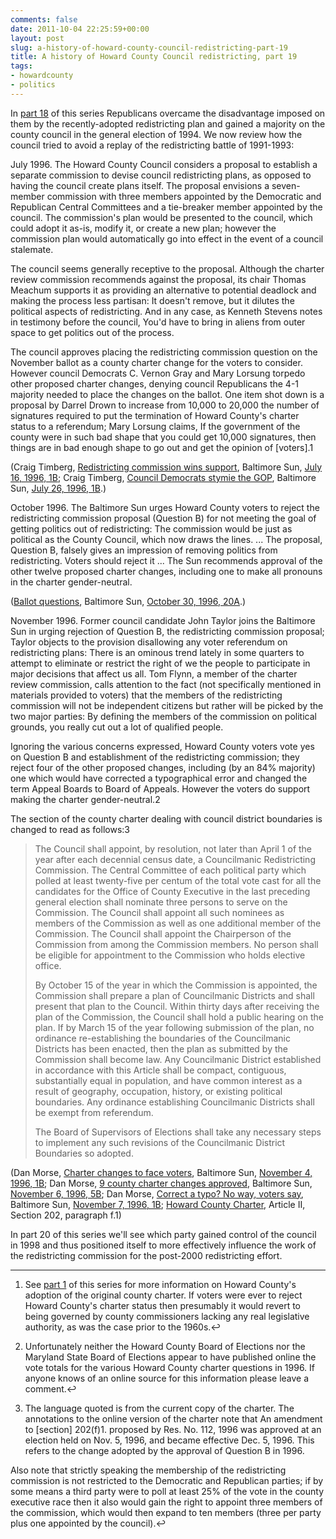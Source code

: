 ```yaml
---
comments: false
date: 2011-10-04 22:25:59+00:00
layout: post
slug: a-history-of-howard-county-council-redistricting-part-19
title: A history of Howard County Council redistricting, part 19
tags:
- howardcounty
- politics
---
```


In [part 18](/2011/10/02/a-history-of-howard-county-council-redistricting-part-18/) of this series Republicans overcame the disadvantage imposed on them by the recently-adopted redistricting plan and gained a majority on the county council in the general election of 1994. We now review how the council tried to avoid a replay of the redistricting battle of 1991-1993:

July 1996. The Howard County Council considers a proposal to establish a separate commission to devise council redistricting plans, as opposed to having the council create plans itself. The proposal envisions a seven-member commission with three members appointed by the Democratic and Republican Central Committees and a tie-breaker member appointed by the council. The commission's plan would be presented to the council, which could adopt it as-is, modify it, or create a new plan; however the commission plan would automatically go into effect in the event of a council stalemate.

The council seems generally receptive to the proposal. Although the charter review commission recommends against the proposal, its chair Thomas Meachum supports it as providing an alternative to potential deadlock and making the process less partisan: It doesn't remove, but it dilutes the political aspects of redistricting. And in any case, as Kenneth Stevens notes in testimony before the council, You'd have to bring in aliens from outer space to get politics out of the process.

The council approves placing the redistricting commission question on the November ballot as a county charter change for the voters to consider. However council Democrats C. Vernon Gray and Mary Lorsung torpedo other proposed charter changes, denying council Republicans the 4-1 majority needed to place the changes on the ballot. One item shot down is a proposal by Darrel Drown to increase from 10,000 to 20,000 the number of signatures required to put the termination of Howard County's charter status to a referendum; Mary Lorsung claims, If the government of the county were in such bad shape that you could get 10,000 signatures, then things are in bad enough shape to go out and get the opinion of [voters].1

(Craig Timberg, [Redistricting commission wins support](http://articles.baltimoresun.com/1996-07-16/news/1996198038_1_political-redistricting-redistricting-commission-council-members), Baltimore Sun, [July 16, 1996, 1B](http://pqasb.pqarchiver.com/baltsun/access/49472209.html?FMT=ABS&FMTS=ABS:FT&type=current&date=Jul+16%2C+1996&author=Craig+Timberg&pub=The+Sun&desc=Redistricting+commission+wins+support%3B+Proposal+would+name+citizen+panel+to+help+redraw+political+maps%3B+Public+hearing+held%3B+Backers+say+change+aims+to+make+process+fairer%2C+less+partisan); Craig Timberg, [Council Democrats stymie the GOP](http://articles.baltimoresun.com/1996-07-26/news/1996208062_1_county-council-proposal-columbia-democrat), Baltimore Sun, [July 26, 1996, 1B](http://pqasb.pqarchiver.com/baltsun/access/49477322.html?FMT=ABS&FMTS=ABS:FT&type=current&date=Jul+26%2C+1996&author=Craig+Timberg&pub=The+Sun&desc=Council+Democrats+stymie+the+GOP%3B+Pair+unify+to+kill+three+more+proposed+charter+changes).)

October 1996. The Baltimore Sun urges Howard County voters to reject the redistricting commission proposal (Question B) for not meeting the goal of getting politics out of redistricting: The commission would be just as political as the County Council, which now draws the lines. ... The proposal, Question B, falsely gives an impression of removing politics from redistricting. Voters should reject it ... The Sun recommends approval of the other twelve proposed charter changes, including one to make all pronouns in the charter gender-neutral.

([Ballot questions](http://articles.baltimoresun.com/1996-10-30/news/1996304099_1_question-b-ballot-questions-question-i), Baltimore Sun, [October 30, 1996, 20A](http://pqasb.pqarchiver.com/baltsun/access/49550795.html?FMT=ABS&FMTS=ABS:FT&type=current&date=Oct+30%2C+1996&author=&pub=The+Sun&desc=Ballot+questions%3B+Howard+County%3A+Question+B+should+be+rejected%2C+but+A+and+C-M+provide+clarity%2C+flexibility.).)

November 1996. Former council candidate John Taylor joins the Baltimore Sun in urging rejection of Question B, the redistricting commission proposal; Taylor objects to the provision disallowing any voter referendum on redistricting plans: There is an ominous trend lately in some quarters to attempt to eliminate or restrict the right of we the people to participate in major decisions that affect us all. Tom Flynn, a member of the charter review commission, calls attention to the fact (not specifically mentioned in materials provided to voters) that the members of the redistricting commission will not be independent citizens but rather will be picked by the two major parties: By defining the members of the commission on political grounds, you really cut out a lot of qualified people.

Ignoring the various concerns expressed, Howard County voters vote yes on Question B and establishment of the redistricting commission; they reject four of the other proposed changes, including (by an 84% majority) one which would have corrected a typographical error and changed the term Appeal Boards to Board of Appeals. However the voters do support making the charter gender-neutral.2

The section of the county charter dealing with council district boundaries is changed to read as follows:3


<blockquote>
The Council shall appoint, by resolution, not later than April 1 of the year after each decennial census date, a Councilmanic Redistricting Commission. The Central Committee of each political party which polled at least twenty-five per centum of the total vote cast for all the candidates for the Office of County Executive in the last preceding general election shall nominate three persons to serve on the Commission. The Council shall appoint all such nominees as members of the Commission as well as one additional member of the Commission. The Council shall appoint the Chairperson of the Commission from among the Commission members. No person shall be eligible for appointment to the Commission who holds elective office.

By October 15 of the year in which the Commission is appointed, the Commission shall prepare a plan of Councilmanic Districts and shall present that plan to the Council. Within thirty days after receiving the plan of the Commission, the Council shall hold a public hearing on the plan. If by March 15 of the year following submission of the plan, no ordinance re-establishing the boundaries of the Councilmanic Districts has been enacted, then the plan as submitted by the Commission shall become law. Any Councilmanic District established in accordance with this Article shall be compact, contiguous, substantially equal in population, and have common interest as a result of geography, occupation, history, or existing political boundaries. Any ordinance establishing Councilmanic Districts shall be exempt from referendum.

The Board of Supervisors of Elections shall take any necessary steps to implement any such revisions of the Councilmanic District Boundaries so adopted.
</blockquote>



(Dan Morse, [Charter changes to face voters](http://articles.baltimoresun.com/1996-11-04/news/1996309022_1_commission-members-county-charter-howard-county), Baltimore Sun, [November 4, 1996, 1B](http://pqasb.pqarchiver.com/baltsun/access/49553147.html?FMT=ABS&FMTS=ABS:FT&type=current&date=Nov+4%2C+1996&author=Dan+Morse&pub=The+Sun&desc=Charter+changes+to+face+voters%3B+13+proposals+included+on+ballot+tomorrow+provide+few+details%3B+Most+are+not+controversial%3B+Others+--+on+districts%2C+ethics+and+purchasing+--+have+drawn+debate%3B+CAMPAIGN+1996); Dan Morse, [9 county charter changes approved](http://articles.baltimoresun.com/1996-11-06/news/1996311097_1_county-charter-charter-review-commission-county-officials), Baltimore Sun, [November 6, 1996, 5B](http://pqasb.pqarchiver.com/baltsun/access/49555165.html?FMT=ABS&FMTS=ABS:FT&type=current&date=Nov+06%2C+1996&author=Dan+Morse&pub=The+Sun&desc=9+county+charter+changes+approved%2C+4+rejected%3B+Critics+say+amendments+will+weaken+ethics+laws); Dan Morse, [Correct a typo? No way, voters say](http://articles.baltimoresun.com/1996-11-07/news/1996312161_1_board-of-appeals-political-scientists-charter-change), Baltimore Sun, [November 7, 1996, 1B](http://pqasb.pqarchiver.com/baltsun/access/49556424.html?FMT=ABS&FMTS=ABS:FT&type=current&date=Nov+07%2C+1996&author=Dan+Morse&pub=The+Sun&desc=Correct+a+typo%3F+No+way%2C+voters+say%3B+Minor+issue+loses+big%2C+baffling+some+observers); [Howard County Charter](http://library.municode.com/HTML/14680/level2/SUHITA_HOCOCH.html), Article II, Section 202, paragraph f.1)

In part 20 of this series we'll see which party gained control of the council in 1998 and thus positioned itself to more effectively influence the work of the redistricting commission for the post-2000 redistricting effort.



* * *



1. See [part 1](/2010/11/28/a-history-of-howard-county-council-redistricting-part-1/) of this series for more information on Howard County's adoption of the original county charter. If voters were ever to reject Howard County's charter status then presumably it would revert to being governed by county commissioners lacking any real legislative authority, as was the case prior to the 1960s.↩

2. Unfortunately neither the Howard County Board of Elections nor the Maryland State Board of Elections appear to have published online the vote totals for the various Howard County charter questions in 1996. If anyone knows of an online source for this information please leave a comment.↩

3. The language quoted is from the current copy of the charter. The annotations to the online version of the charter note that An amendment to [section] 202(f)1. proposed by Res. No. 112, 1996 was approved at an election held on Nov. 5, 1996, and became effective Dec. 5, 1996. This refers to the change adopted by the approval of Question B in 1996.

Also note that strictly speaking the membership of the redistricting commission is not restricted to the Democratic and Republican parties; if by some means a third party were to poll at least 25% of the vote in the county executive race then it also would gain the right to appoint three members of the commission, which would then expand to ten members (three per party plus one appointed by the council).↩
